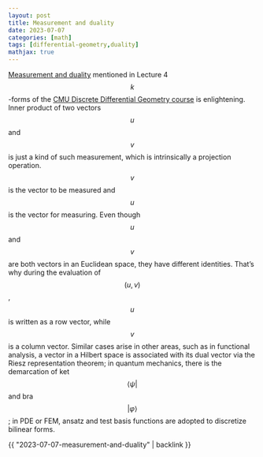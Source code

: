 ```yaml
---
layout: post
title: Measurement and duality
date: 2023-07-07
categories: [math]
tags: [differential-geometry,duality]
mathjax: true
---
```


[Measurement and duality](https://youtu.be/xRf9-hdxB0w?list=PL9_jI1bdZmz0hIrNCMQW1YmZysAiIYSSS&t=243) mentioned in Lecture 4 $$k $$-forms of the [CMU Discrete Differential Geometry course](https://youtube.com/playlist?list=PL9_jI1bdZmz0hIrNCMQW1YmZysAiIYSSS) is enlightening. Inner product of two vectors $$u$$ and $$v$$ is just a kind of such measurement, which is intrinsically a projection operation. $$v $$ is the vector to be measured and $$u $$ is the vector for measuring. Even though $$u $$ and $$v $$ are both vectors in an Euclidean space, they have different identities. That&rsquo;s why during the evaluation of $$(u, v) $$, $$u $$ is written as a row vector, while $$v $$ is a column vector. Similar cases arise in other areas, such as in functional analysis, a vector in a Hilbert space is associated with its dual vector via the Riesz representation theorem; in quantum mechanics, there is the demarcation of ket $$\langle\psi \vert $$ and bra $$\vert\varphi\rangle $$; in PDE or FEM, ansatz and test basis functions are adopted to discretize bilinear forms. 


{{ "2023-07-07-measurement-and-duality" | backlink }}
